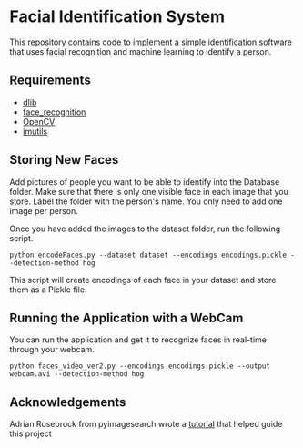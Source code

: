 # Facial Identification System
This repository contains code to implement a simple identification software that uses facial recognition and machine learning to identify a person. 

## Requirements
* [dlib](http://dlib.net/)
* [face_recognition](https://github.com/ageitgey/face_recognition)
* [OpenCV](https://www.pyimagesearch.com/opencv-tutorials-resources-guides/)
* [imutils](https://github.com/jrosebr1/imutils)

## Storing New Faces
Add pictures of people you want to be able to identify into the Database folder. Make sure that there is only one visible face in each image that you store. Label the folder with the person's name. You only need to add one image per person. 

Once you have added the images to the dataset folder, run the following script. 

```
python encodeFaces.py --dataset dataset --encodings encodings.pickle --detection-method hog
```
This script will create encodings of each face in your dataset and store them as a Pickle file. 

## Running the Application with a WebCam
You can run the application and get it to recognize faces in real-time through your webcam. 

```
python faces_video_ver2.py --encodings encodings.pickle --output webcam.avi --detection-method hog

```
## Acknowledgements

Adrian Rosebrock from pyimagesearch wrote a [tutorial](https://www.pyimagesearch.com/2018/06/18/face-recognition-with-opencv-python-and-deep-learning/) that helped guide this project 



